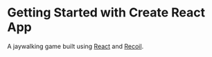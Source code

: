 # Getting Started with Create React App

A jaywalking game built using [React](https://reactjs.org) and [Recoil](https://recoiljs.org).